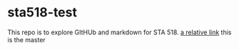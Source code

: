 # sta518-test
This repo is to explore GItHUb and markdown for STA 518.
[a relative link](https://github.com/PorterSmash/sta518-test/blob/test1/day1.md)
this is the master
